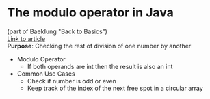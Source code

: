 # The modulo operator in Java 
(part of Baeldung "Back to Basics")  
[Link to article](https://www.baeldung.com/modulo-java)  
**Purpose**: Checking the rest of division of one number by another  
* Modulo Operator
	* If both operands are int then the result is also an int
* Common Use Cases
	* Check if number is odd or even
	* Keep track of the index of the next free spot in a circular array